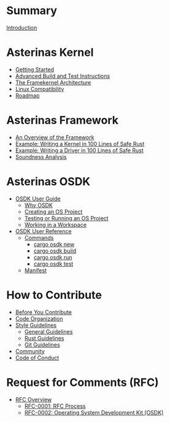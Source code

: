 # Summary

[Introduction](README.md)

# Asterinas Kernel

* [Getting Started](kernel/README.md)
* [Advanced Build and Test Instructions](kernel/advanced-instructions.md)
* [The Framekernel Architecture](kernel/the-framekernel-architecture.md)
* [Linux Compatibility](kernel/linux-compatibility.md)
* [Roadmap](kernel/roadmap.md)

# Asterinas Framework

* [An Overview of the Framework](framework/README.md)
* [Example: Writing a Kernel in 100 Lines of Safe Rust](framework/a-100-line-kernel.md)
* [Example: Writing a Driver in 100 Lines of Safe Rust]()
* [Soundness Analysis]()

# Asterinas OSDK

* [OSDK User Guide](osdk/guide/README.md)
    * [Why OSDK](osdk/guide/why.md)
    * [Creating an OS Project](osdk/guide/create-project.md)
    * [Testing or Running an OS Project](osdk/guide/run-project.md)
    * [Working in a Workspace](osdk/guide/work-in-workspace.md)
* [OSDK User Reference](osdk/reference/README.md)
    * [Commands](osdk/reference/commands/README.md)
        * [cargo osdk new](osdk/reference/commands/new.md)
        * [cargo osdk build](osdk/reference/commands/build.md)
        * [cargo osdk run](osdk/reference/commands/run.md)
        * [cargo osdk test](osdk/reference/commands/test.md)
    * [Manifest](osdk/reference/manifest.md)

# How to Contribute

* [Before You Contribute]()
* [Code Organization]()
* [Style Guidelines]()
    * [General Guidelines]() 
    * [Rust Guidelines](to-contribute/style-guidelines/rust-guidelines.md) 
    * [Git Guidelines]() 
* [Community]()
* [Code of Conduct]()

# Request for Comments (RFC)

* [RFC Overview]()
    * [RFC-0001: RFC Process]()
    * [RFC-0002: Operating System Development Kit (OSDK)]()
